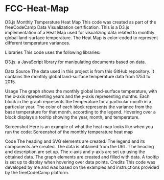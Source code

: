 # FCC-Heat-Map
D3.js Monthly Temperature Heat Map
This code was created as part of the freeCodeCamp Data Visualization certification.
This is a D3.js implementation of a Heat Map used for visualizing data related to monthly global land-surface temperature. The Heat Map is color-coded to represent different temperature variances.

Libraries
This code uses the following libraries:

D3.js: a JavaScript library for manipulating documents based on data.

Data Source
The data used in this project is from this GitHub repository. It contains the monthly global land-surface temperature data from 1753 to 2015.

Usage
The graph shows the monthly global land-surface temperature, with the x-axis representing years and the y-axis representing months. Each block in the graph represents the temperature for a particular month in a particular year.
The color of each block represents the variance from the base temperature for that month, according to the legend. Hovering over a block displays a tooltip showing the year, month, and temperature.

Screenshot
Here is an example of what the heat map looks like when you run the code: Screenshot of the monthly temperature heat map

Code
The heading and SVG elements are created.
The legend and its components are created.
The data is obtained from the URL.
The heading and description are set up.
The x-axis and y-axis are set up using the obtained data.
The graph elements are created and filled with data.
A tooltip is set up to display when hovering over data points.
Credits
This code was developed by me and was based on the examples and instructions provided by the freeCodeCamp platform.
